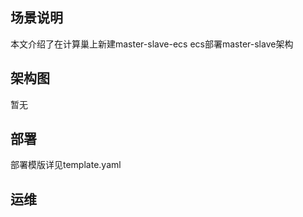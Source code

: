 ## 场景说明
本文介绍了在计算巢上新建master-slave-ecs ecs部署master-slave架构

## 架构图
暂无

## 部署
部署模版详见template.yaml

## 运维